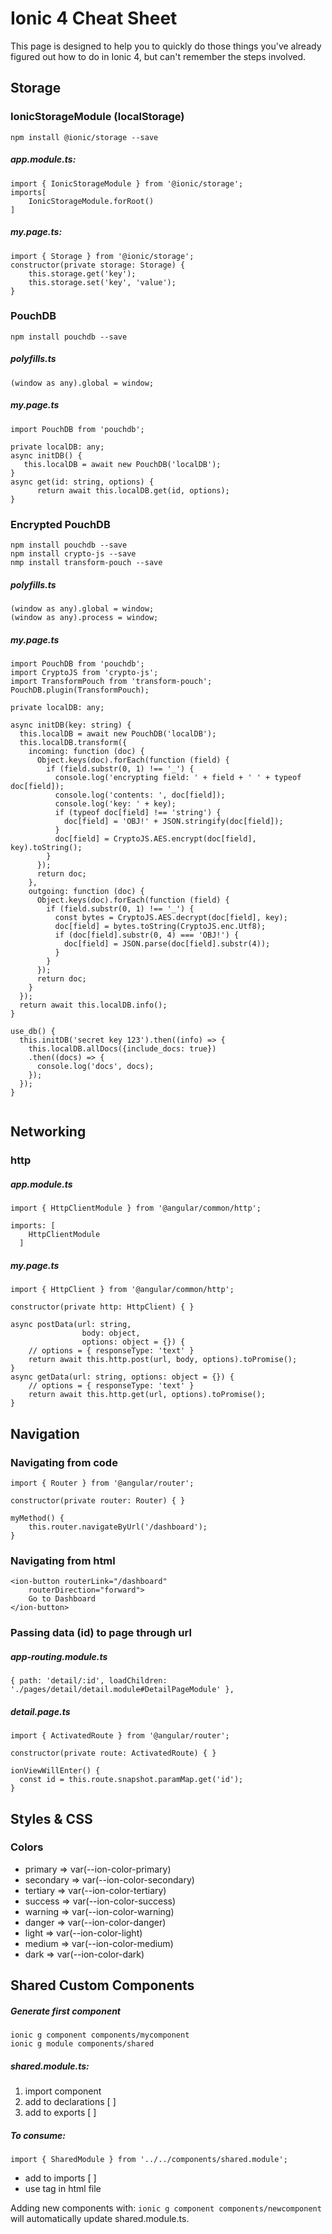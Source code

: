 # Ionic 4 Cheat Sheet
This page is designed to help you to quickly do those things you've already figured out how to do in Ionic 4, but can't remember the steps involved.

## Storage

### IonicStorageModule (localStorage)
```
npm install @ionic/storage --save
```

##### app.module.ts:

```
import { IonicStorageModule } from '@ionic/storage';
imports[
    IonicStorageModule.forRoot()
]
```

##### my.page.ts:

```
import { Storage } from '@ionic/storage';
constructor(private storage: Storage) {
    this.storage.get('key');
    this.storage.set('key', 'value');
}
```

### PouchDB
```
npm install pouchdb --save
```

##### polyfills.ts
```
(window as any).global = window;
```

##### my.page.ts
```
import PouchDB from 'pouchdb';
```

```
private localDB: any;
async initDB() {
   this.localDB = await new PouchDB('localDB');
}
async get(id: string, options) {
      return await this.localDB.get(id, options);
}
```
### Encrypted PouchDB
```
npm install pouchdb --save
npm install crypto-js --save
nmp install transform-pouch --save
```
##### polyfills.ts
```
(window as any).global = window;
(window as any).process = window;
```
##### my.page.ts
```
import PouchDB from 'pouchdb';
import CryptoJS from 'crypto-js';
import TransformPouch from 'transform-pouch';
PouchDB.plugin(TransformPouch);
```
```
private localDB: any;

async initDB(key: string) {
  this.localDB = await new PouchDB('localDB');
  this.localDB.transform({
    incoming: function (doc) {
      Object.keys(doc).forEach(function (field) {
        if (field.substr(0, 1) !== '_') {
          console.log('encrypting field: ' + field + ' ' + typeof doc[field]);
          console.log('contents: ', doc[field]);
          console.log('key: ' + key);
          if (typeof doc[field] !== 'string') {
            doc[field] = 'OBJ!' + JSON.stringify(doc[field]);
          }
          doc[field] = CryptoJS.AES.encrypt(doc[field], key).toString();
        }
      });
      return doc;
    },
    outgoing: function (doc) {
      Object.keys(doc).forEach(function (field) {
        if (field.substr(0, 1) !== '_') {
          const bytes = CryptoJS.AES.decrypt(doc[field], key);
          doc[field] = bytes.toString(CryptoJS.enc.Utf8);
          if (doc[field].substr(0, 4) === 'OBJ!') {
            doc[field] = JSON.parse(doc[field].substr(4));
          }
        }
      });
      return doc;
    }
  });
  return await this.localDB.info();
}

use_db() {
  this.initDB('secret key 123').then((info) => {
    this.localDB.allDocs({include_docs: true})
    .then((docs) => {
      console.log('docs', docs);
    });
  });
}
  
```
## Networking
### http
##### app.module.ts
```
import { HttpClientModule } from '@angular/common/http';
```
```
imports: [
    HttpClientModule
  ]
```
##### my.page.ts
```
import { HttpClient } from '@angular/common/http';
```
```
constructor(private http: HttpClient) { }
```
```
async postData(url: string, 
				body: object, 
  				options: object = {}) {
    // options = { responseType: 'text' }
    return await this.http.post(url, body, options).toPromise();
}
async getData(url: string, options: object = {}) {
    // options = { responseType: 'text' }
	return await this.http.get(url, options).toPromise();
}
```
## Navigation

### Navigating from code

```
import { Router } from '@angular/router';
```
```
constructor(private router: Router) { }
```
```
myMethod() {
	this.router.navigateByUrl('/dashboard');
}
```
### Navigating from html
```
<ion-button routerLink="/dashboard"
	routerDirection="forward">
	Go to Dashboard
</ion-button>
```
### Passing data (id) to page through url
##### app-routing.module.ts
```
{ path: 'detail/:id', loadChildren: './pages/detail/detail.module#DetailPageModule' },
```
##### detail.page.ts
```
import { ActivatedRoute } from '@angular/router';
```
```
constructor(private route: ActivatedRoute) { }
```
```
ionViewWillEnter() {
  const id = this.route.snapshot.paramMap.get('id');
}
```
## Styles & CSS
### Colors
* primary => var(--ion-color-primary)
* secondary => var(--ion-color-secondary)
* tertiary => var(--ion-color-tertiary)
* success => var(--ion-color-success)
* warning => var(--ion-color-warning)
* danger => var(--ion-color-danger)
* light => var(--ion-color-light)
* medium => var(--ion-color-medium)
* dark => var(--ion-color-dark)

## Shared Custom Components
##### Generate first component
```
ionic g component components/mycomponent
ionic g module components/shared
```
##### shared.module.ts:

1. import component
2. add to declarations [ ]
3. add to exports [ ]

##### To consume:
```
import { SharedModule } from '../../components/shared.module';
```
* add to imports [ ]
* use tag in html file

Adding new components with:  ```ionic g component components/newcomponent``` will automatically update shared.module.ts.




